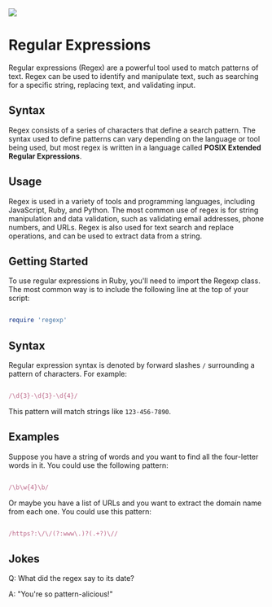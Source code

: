 <img src="https://bennadel-cdn.com/resources/uploads/2022/i-see-patterns-theyre-everywhere.jpg">

# Regular Expressions



Regular expressions (Regex) are a powerful tool used to match patterns of text. Regex can be used to identify and manipulate text, such as searching for a specific string, replacing text, and validating input.



## Syntax



Regex consists of a series of characters that define a search pattern. The syntax used to define patterns can vary depending on the language or tool being used, but most regex is written in a language called **POSIX Extended Regular Expressions**.



## Usage



Regex is used in a variety of tools and programming languages, including JavaScript, Ruby, and Python. The most common use of regex is for string manipulation and data validation, such as validating email addresses, phone numbers, and URLs. Regex is also used for text search and replace operations, and can be used to extract data from a string.

## Getting Started



To use regular expressions in Ruby, you'll need to import the Regexp class. The most common way is to include the following line at the top of your script:



```ruby

require 'regexp'

```



## Syntax



Regular expression syntax is denoted by forward slashes `/` surrounding a pattern of characters. For example:



```ruby

/\d{3}-\d{3}-\d{4}/

```



This pattern will match strings like `123-456-7890`. 



## Examples



Suppose you have a string of words and you want to find all the four-letter words in it. You could use the following pattern:



```ruby

/\b\w{4}\b/

```



Or maybe you have a list of URLs and you want to extract the domain name from each one. You could use this pattern:



```ruby

/https?:\/\/(?:www\.)?(.+?)\//

```

## Jokes
Q: What did the regex say to its date?

A: "You're so pattern-alicious!"
